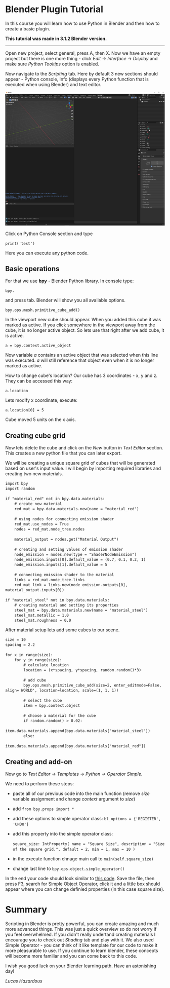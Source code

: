# Blender Plugin Tutorial

In this course you will learn how to use Python in Blender and then how to create a basic plugin.

**This tutorial was made in 3.1.2 Blender version.**

---

Open new project, select general, press A, then X.
Now we have an empty project but there is one more thing - click *Edit* -> *Interface* -> *Display* and make sure *Python Tooltips* option is enabled.

Now navigate to the *Scripting* tab. Here by default 3 new sections should appear - Python console, Info (displays every Python function that is executed when using Blender) and text editor.

![Scripting tab](./img/img1.png)

Click on Python Console section and type 

    print('test')
    
Here you can execute any python code. 

## Basic operations

For that we use **bpy** - Blender Python library. In console type: 

    bpy.
    
and press tab. Blender will show you all available options.

    bpy.ops.mesh.primitive_cube_add()

In the viewport new cube should appear.
When you added this cube it was marked as active. If you click somewhere in the viewport away from the cube, it is no longer active object. So lets use that right after we add cube, it is active.

    a = bpy.context.active_object

Now variable *a* contains an active object that was selected when this line was executed. *a* will still reference that object even when it is no longer marked as active.

How to change cube's location?
Our cube has 3 coordinates - x, y and z. They can be accessed this way:

    a.location

Lets modify x coordinate, execute:

    a.location[0] = 5

Cube moved 5 units on the x axis.

## Creating cube grid

Now lets delete the cube and click on the *New* button in *Text Editor* section. This creates a new python file that you can later export.

We will be creating a unique square grid of cubes that will be generated based on user's input value.
I will begin by importing required libraries and creating two new materials.

    import bpy
    import random

    if "material_red" not in bpy.data.materials:
        # create new material
        red_mat = bpy.data.materials.new(name = "material_red")

        # using nodes for connecting emission shader
        red_mat.use_nodes = True
        nodes = red_mat.node_tree.nodes

        material_output = nodes.get("Material Output")

        # creating and setting values of emission shader
        node_emission = nodes.new(type = "ShaderNodeEmission")
        node_emission.inputs[0].default_value = (0.7, 0.1, 0.2, 1)
        node_emission.inputs[1].default_value = 5

        # connecting emission shader to the material
        links = red_mat.node_tree.links
        red_mat_link = links.new(node_emission.outputs[0], material_output.inputs[0])

    if "material_steel" not in bpy.data.materials:
        # creating material and setting its properties
        steel_mat = bpy.data.materials.new(name = "material_steel")
        steel_mat.metallic = 1.0
        steel_mat.roughness = 0.0

After material setup lets add some cubes to our scene.

    size = 10
    spacing = 2.2

    for x in range(size):
        for y in range(size):
            # calculate location
            location = (x*spacing, y*spacing, random.random()*3)

            # add cube
            bpy.ops.mesh.primitive_cube_add(size=2, enter_editmode=False, align='WORLD', location=location, scale=(1, 1, 1))
            
            # select the cube
            item = bpy.context.object
            
            # choose a material for the cube
            if random.random() > 0.02:
                item.data.materials.append(bpy.data.materials["material_steel"])
            else:
                item.data.materials.append(bpy.data.materials["material_red"])

## Creating and add-on

Now go to *Text Editor* -> *Templates* -> *Python* -> *Operator Simple*.

We need to perform these steps:
- paste all of our previous code into the main function (remove *size* variable assignment and change *context* argument to *size*)
- add `from bpy.props import *`
- add these options to simple operator class:
`bl_options = {'REGISTER', 'UNDO'}`
- add this property into the simple operator class:
    
    `square_size: IntProperty(
        name = "Square Size",
        description = "Size of the square grid.",
        default = 2,
        min = 1,
        max = 10
    )
    `
- in the execute function chnage main call to `main(self.square_size)`
- change last line to `bpy.ops.object.simple_operator()`

In the end your code should look similar to [this code](./square_grid.py).
Save the file, then press F3, search for Simple Object Operator, click it and a little box should appear where you can change definied properties (in this case square size).

# Summary

Scripting in Blender is pretty powerful, you can create amazing and much more advanced things. This was just a quick overview so do not worry if you feel overwhelmed. If you didn't really undertand creating materials I encourage you to check out *Shading* tab and play with it. We also used Simple Operator - you can think of it like template for our code to make it more pleasurable to use.
If you continue to learn blender, these concepts will become more familiar and you can come back to this code.

I wish you good luck on your Blender learning path.
Have an astonishing day!

*Lucas Hazardous*